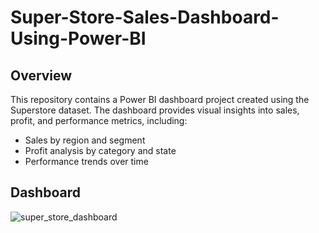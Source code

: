 # Super-Store-Sales-Dashboard-Using-Power-BI


## Overview
This repository contains a Power BI dashboard project created using the Superstore dataset. The dashboard provides visual insights into sales, profit, and performance metrics, including:

- Sales by region and segment
- Profit analysis by category and state
- Performance trends over time


## Dashboard

![super_store_dashboard](https://github.com/user-attachments/assets/ebb546bb-b3e1-486b-82ea-d058fd2f0b25)
